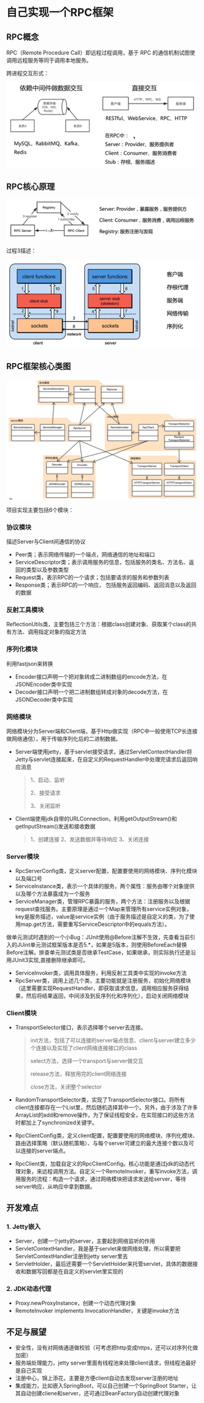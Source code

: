 # 自己实现一个RPC框架

## RPC概念

RPC（Remote Procedure Call）即远程过程调用，基于 RPC 的通信机制试图使调用远程服务等同于调用本地服务。

跨进程交互形式：

<img src="README.assets/1.png" alt="1" style="zoom:67%;" />

## RPC核心原理

<img src="README.assets/2.png" alt="2" style="zoom:67%;" />

过程3描述：

<img src="README.assets/3.png" alt="3" style="zoom:67%;" />

## RPC框架核心类图

<img src="README.assets/4.png" alt="4" style="zoom:67%;" />

项目实现主要包括6个模块：

### 协议模块

描述Server与Client间通信的协议

- Peer类；表示网络传输的一个端点，网络通信的地址和端口
- ServiceDescriptor类；表示调用服务的信息，包括服务的类名、方法名、返回的类型以及参数类型
- Request类，表示RPC的一个请求；包括要请求的服务和参数列表
- Response类；表示RPC的一个响应， 包括服务返回编码、返回消息以及返回的数据

### 反射工具模块

ReflectionUtils类，主要包括三个方法：根据class创建对象、获取某个class的共有方法、调用指定对象的指定方法

### 序列化模块

利用fastjson来转换

- Encoder接口声明一个把对象转成二进制数组的encode方法，在JSONEncoder类中实现
- Decoder接口声明一个把二进制数组转成对象的decode方法，在JSONDecoder类中实现

### 网络模块

网络模块分为Server端和Client端，基于Http做实现（RPC中一般使用TCP长连接做网络通信），用于传输序列化后的二进制数据。

- Server端使用jetty，基于servlet接受请求，通过ServletContextHandler将Jetty与servlet连接起来，在自定义的RequestHandler中处理完请求后返回响应消息

  > 1、启动、监听
  >
  > 2、接受请求
  >
  > 3、关闭监听

- Client端使用jdk自带的URLConnection，利用getOutputStream()和getInputStream()发送和接收数据

  > 1、创建连接
  > 2、发送数据并等待响应
  > 3、关闭连接

### Server模块

- RpcServerConfig类，定义server配置，配置要使用的网络模块、序列化模块以及端口号
- ServiceInstance类，表示一个具体的服务，两个属性：服务由哪个对象提供以及哪个方法暴露成为一个服务
- ServiceManager类，管理RPC暴露的服务，两个方法：注册服务以及根据request查找服务。主要原理是通过一个Map来管理所有service实例对象，key是服务描述，value是service实例（由于服务描述是自定义的类，为了使用map.get方法，需要重写ServiceDescriptor中的equals方法）。

做单元测试时遇到的一个小Bug：JUnit使用@Before注解不生效，先查看当前引入的JUint单元测试框架版本是否5.*，如果是5版本，则使用BeforeEach替换Before注解。排查单元测试类是否继承TestCase，如果继承，则实际执行还是沿用JUnit3实现,直接删除继承即可。

- ServiceInvoker类，调用具体服务，利用反射工具类中实现的invoke方法
- RpcServer类，调用上述几个类，主要功能就是注册服务，初始化网络模块（这里需要实现RequestHandler，即获取请求信息，调用相应服务获得结果，然后将结果返回，中间涉及到反序列化和序列化），启动关闭网络模块

### Client模块

- TransportSelector接口，表示选择哪个server去连接。

  > init方法，包括了可以连接的server端点信息、client与server建立多少个连接以及实现了client网络连接接口的class
  >
  > select方法，选择一个transport与server做交互
  >
  > release方法，释放用完的client网络连接
  >
  > close方法，关闭整个selector

- RandomTransportSelector类，实现了TransportSelector接口。将所有client连接都存在一个List里，然后随机选择其中一个。另外，由于涉及了许多ArrayList的add和remove操作，为了保证线程安全，在实现接口的这些方法时都加上了synchronized关键字。
- RpcClientConfig类，定义client配置，配置要使用的网络模块、序列化模块、路由选择策略（默认随机策略）、与每个server可建立的最大连接个数以及可以连接的server端点。
- RpcClient类，加载自定义的RpcClientConfig。核心功能是通过jdk的动态代理对象，来远程调用方法。自定义一个RemoteInvoker，重写invoke方法，调用服务的流程：构造一个请求，通过网络模块把请求发送给server，等待server响应，从响应中拿到数据。

## 开发难点

### 1. Jetty嵌入

- Server，创建一个jetty的server，主要起到网络监听的作用
- ServletContextHandler，我是基于servlet来做网络处理，所以需要把ServletContextHandler注册到jetty server里去
- ServletHolder，最后还需要一个ServletHolder来托管servlet，具体的数据接收和数据写回都是在自定义的servlet里实现的

### 2. JDK动态代理

- Proxy.newProxyInstance，创建一个动态代理对象
- RemoteInvoker implements InvocationHandler，关键是invoke方法

## 不足与展望

- 安全性，没有对网络通道做校验（可考虑把http变成https，还可以对序列化做加密）
- 服务端处理能力，jetty server里面有线程池来处理client请求，但线程池最好是自己实现
- 注册中心，锦上添花，主要是方便client自动去发现server注册的地址
- 集成能力，比如嵌入SpringBoot，可以自己创建一个SpringBoot Starter，让其自动创建cliene和server，还可通过BeanFactory自动创建代理对象

